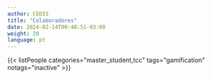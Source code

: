 ```yaml
---
author: CEDIS
title: "Colaboradores"
date: 2024-02-14T00:48:51-03:00
weight: 20
language: pt
---
```


{{< listPeople categories="master_student,tcc" tags="gamification" notags="inactive" >}}